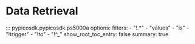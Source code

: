 # Data Retrieval
<!-- Copyright (C) 2025-2025 Pico Technology Ltd. See LICENSE file for terms. -->

::: pypicosdk.pypicosdk.ps5000a
    options:
        filters:
        - "!.*"
        - "values"
        - "is"
        - "!trigger"
        - "!_to_"
        - "!^_"
        show_root_toc_entry: false
        summary: true